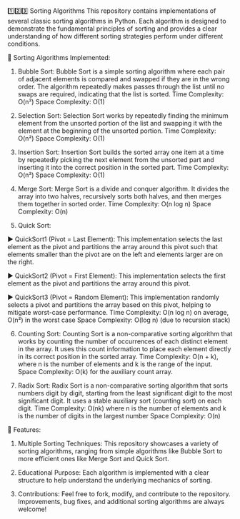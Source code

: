 1️⃣2️⃣3️⃣ Sorting Algorithms This repository contains implementations of several classic sorting algorithms in Python. Each algorithm is designed to demonstrate the fundamental principles of sorting and provides a clear understanding of how different sorting strategies perform under different conditions.

📎 Sorting Algorithms Implemented:

1. Bubble Sort: Bubble Sort is a simple sorting algorithm where each pair of adjacent elements is compared and swapped if they are in the wrong order. The algorithm repeatedly makes passes through the list until no swaps are required, indicating that the list is sorted. Time Complexity: O(n²) Space Complexity: O(1)
   
2. Selection Sort: Selection Sort works by repeatedly finding the minimum element from the unsorted portion of the list and swapping it with the element at the beginning of the unsorted portion. Time Complexity: O(n²) Space Complexity: O(1)

3. Insertion Sort: Insertion Sort builds the sorted array one item at a time by repeatedly picking the next element from the unsorted part and inserting it into the correct position in the sorted part. Time Complexity: O(n²) Space Complexity: O(1)

4. Merge Sort: Merge Sort is a divide and conquer algorithm. It divides the array into two halves, recursively sorts both halves, and then merges them together in sorted order. Time Complexity: O(n log n) Space Complexity: O(n)
   
5. Quick Sort:
   
▶️ QuickSort1 (Pivot = Last Element): This implementation selects the last element as the pivot and partitions the array around this pivot such that elements smaller than the pivot are on the left and elements larger are on the right.

▶️ QuickSort2 (Pivot = First Element): This implementation selects the first element as the pivot and partitions the array around this pivot.

▶️ QuickSort3 (Pivot = Random Element): This implementation randomly selects a pivot and partitions the array based on this pivot, helping to mitigate worst-case performance. Time Complexity: O(n log n) on average, O(n²) in the worst case Space Complexity: O(log n) (due to recursion stack)

6. Counting Sort: Counting Sort is a non-comparative sorting algorithm that works by counting the number of occurrences of each distinct element in the array. It uses this count information to place each element directly in its correct position in the sorted array. Time Complexity: O(n + k), where n is the number of elements and k is the range of the input. Space Complexity: O(k) for the auxiliary count array.
   
7. Radix Sort: Radix Sort is a non-comparative sorting algorithm that sorts numbers digit by digit, starting from the least significant digit to the most significant digit. It uses a stable auxiliary sort (counting sort) on each digit. Time Complexity: O(nk) where n is the number of elements and k is the number of digits in the largest number Space Complexity: O(n)
   
📎 Features:

1. Multiple Sorting Techniques: This repository showcases a variety of sorting algorithms, ranging from simple algorithms like Bubble Sort to more efficient ones like Merge Sort and Quick Sort.
   
2. Educational Purpose: Each algorithm is implemented with a clear structure to help understand the underlying mechanics of sorting.
   
3. Contributions: Feel free to fork, modify, and contribute to the repository. Improvements, bug fixes, and additional sorting algorithms are always welcome!
